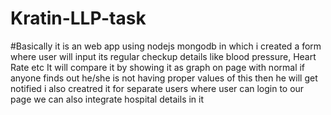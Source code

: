 # Kratin-LLP-task
#Basically it is an web app using nodejs mongodb in which i created a form where user will input its regular checkup details like blood pressure, Heart Rate etc It will compare it by showing it as graph on page with normal if anyone finds out he/she is not having proper values of this then he will get notified i also creatred it for separate users where user can login to our page we can also integrate hospital details in it 
